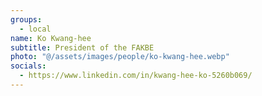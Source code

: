 ```yaml
---
groups:
  - local
name: Ko Kwang-hee
subtitle: President of the FAKBE
photo: "@/assets/images/people/ko-kwang-hee.webp"
socials:
  - https://www.linkedin.com/in/kwang-hee-ko-5260b069/
---
```

